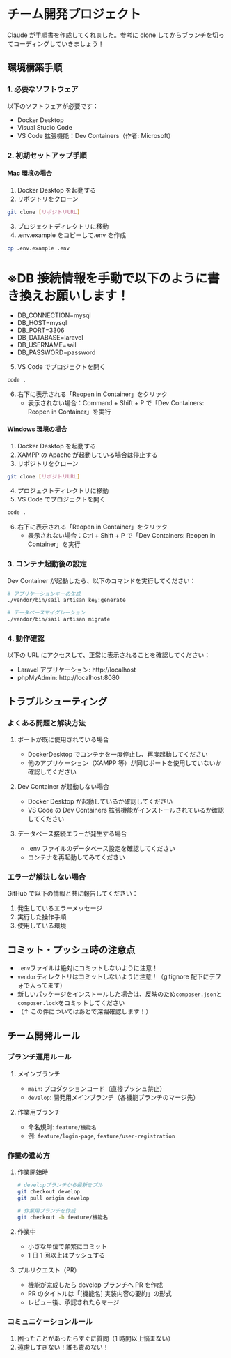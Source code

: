 # チーム開発プロジェクト

Claude が手順書を作成してくれました。参考に clone してからブランチを切ってコーディングしていきましょう！

## 環境構築手順

### 1. 必要なソフトウェア

以下のソフトウェアが必要です：

-   Docker Desktop
-   Visual Studio Code
-   VS Code 拡張機能：Dev Containers（作者: Microsoft）

### 2. 初期セットアップ手順

#### Mac 環境の場合

1. Docker Desktop を起動する
2. リポジトリをクローン

```bash
git clone [リポジトリURL]
```

3. プロジェクトディレクトリに移動
4. .env.example をコピーして.env を作成

```bash
cp .env.example .env
```

# ※DB 接続情報を手動で以下のように書き換えお願いします！

-   DB_CONNECTION=mysql
-   DB_HOST=mysql
-   DB_PORT=3306
-   DB_DATABASE=laravel
-   DB_USERNAME=sail
-   DB_PASSWORD=password

5. VS Code でプロジェクトを開く

```bash
code .
```

6. 右下に表示される「Reopen in Container」をクリック
    - 表示されない場合：Command + Shift + P で「Dev Containers: Reopen in Container」を実行

#### Windows 環境の場合

1. Docker Desktop を起動する
2. XAMPP の Apache が起動している場合は停止する
3. リポジトリをクローン

```bash
git clone [リポジトリURL]
```

4. プロジェクトディレクトリに移動
5. VS Code でプロジェクトを開く

```bash
code .
```

6. 右下に表示される「Reopen in Container」をクリック
    - 表示されない場合：Ctrl + Shift + P で「Dev Containers: Reopen in Container」を実行

### 3. コンテナ起動後の設定

Dev Container が起動したら、以下のコマンドを実行してください：

```bash
# アプリケーションキーの生成
./vendor/bin/sail artisan key:generate

# データベースマイグレーション
./vendor/bin/sail artisan migrate
```

### 4. 動作確認

以下の URL にアクセスして、正常に表示されることを確認してください：

-   Laravel アプリケーション: http://localhost
-   phpMyAdmin: http://localhost:8080

## トラブルシューティング

### よくある問題と解決方法

1. ポートが既に使用されている場合

    - DockerDesktop でコンテナを一度停止し、再度起動してください
    - 他のアプリケーション（XAMPP 等）が同じポートを使用していないか確認してください

2. Dev Container が起動しない場合

    - Docker Desktop が起動しているか確認してください
    - VS Code の Dev Containers 拡張機能がインストールされているか確認してください

3. データベース接続エラーが発生する場合
    - .env ファイルのデータベース設定を確認してください
    - コンテナを再起動してみてください

### エラーが解決しない場合

GitHub で以下の情報と共に報告してください：

1. 発生しているエラーメッセージ
2. 実行した操作手順
3. 使用している環境

## コミット・プッシュ時の注意点

-   `.env`ファイルは絶対にコミットしないように注意！
-   `vendor`ディレクトリはコミットしないように注意！（gitignore 配下にデフォで入ってます）
-   新しいパッケージをインストールした場合は、反映のため`composer.json`と`composer.lock`をコミットしてください
-   （↑ この件についてはあとで深堀確認します！）

## チーム開発ルール

### ブランチ運用ルール

1. メインブランチ

    - `main`: プロダクションコード（直接プッシュ禁止）
    - `develop`: 開発用メインブランチ（各機能ブランチのマージ先）

2. 作業用ブランチ
    - 命名規則: `feature/機能名`
    - 例: `feature/login-page`, `feature/user-registration`

### 作業の進め方

1. 作業開始時

    ```bash
    # developブランチから最新をプル
    git checkout develop
    git pull origin develop

    # 作業用ブランチを作成
    git checkout -b feature/機能名
    ```

2. 作業中

    - 小さな単位で頻繁にコミット
    - 1 日 1 回以上はプッシュする

3. プルリクエスト（PR）
    - 機能が完成したら develop ブランチへ PR を作成
    - PR のタイトルは「[機能名] 実装内容の要約」の形式
    - レビュー後、承認されたらマージ

### コミュニケーションルール

1. 困ったことがあったらすぐに質問（1 時間以上悩まない）
2. 遠慮しすぎない！誰も責めない！
